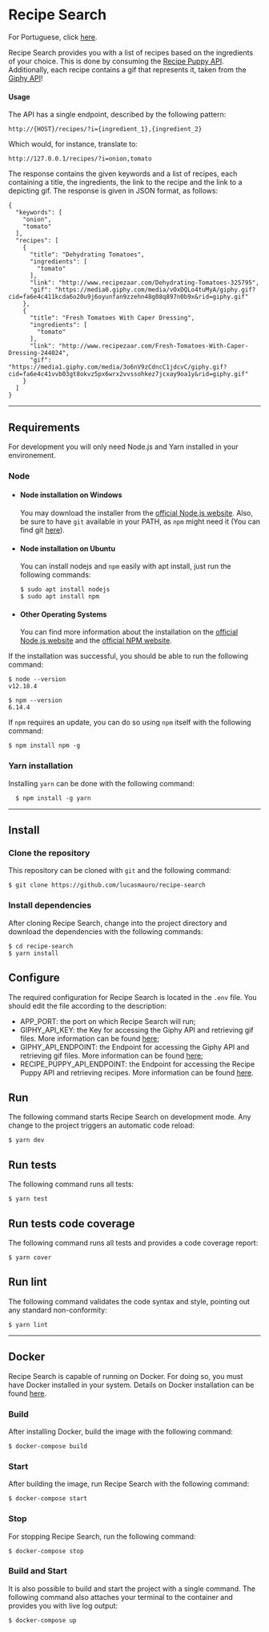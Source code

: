 # Recipe Search

For Portuguese, click [here](LEIAME.md).

Recipe Search provides you with a list of recipes based on the ingredients of your choice.
This is done by consuming the [Recipe Puppy API](http://www.recipepuppy.com/about/api/).
Additionally, each recipe contains a gif that represents it, taken from the [Giphy API](https://developers.giphy.com/docs/)!

#### Usage

The API has a single endpoint, described by the following pattern:

    http://{HOST}/recipes/?i={ingredient_1},{ingredient_2}

Which would, for instance, translate to:

    http://127.0.0.1/recipes/?i=onion,tomato
    
The response contains the given keywords and a list of recipes,
each containing a title, the ingredients, the link to the recipe and the link to a depicting gif.
The response is given in JSON format, as follows:

```
{
  "keywords": [
    "onion",
    "tomato"
  ],
  "recipes": [
    {
      "title": "Dehydrating Tomatoes",
      "ingredients": [
        "tomato"
      ],
      "link": "http://www.recipezaar.com/Dehydrating-Tomatoes-325795",
      "gif": "https://media0.giphy.com/media/vOxDQLo4tuMyA/giphy.gif?cid=fa6e4c411kcda6o20u9j6oyunfan9zzehn48g08q897n0b9x&rid=giphy.gif"
    },
    {
      "title": "Fresh Tomatoes With Caper Dressing",
      "ingredients": [
        "tomato"
      ],
      "link": "http://www.recipezaar.com/Fresh-Tomatoes-With-Caper-Dressing-244024",
      "gif": "https://media1.giphy.com/media/3o6nV9zCdncC1jdcvC/giphy.gif?cid=fa6e4c41vvb03gt8okvz5px6wrx2vvssohkez7jcxay9oa1y&rid=giphy.gif"
    }
  ]
}
```

---
## Requirements

For development you will only need Node.js and Yarn installed in your environement.

### Node
- #### Node installation on Windows

  You may download the installer from the [official Node.js website](https://nodejs.org/).
Also, be sure to have `git` available in your PATH, as `npm` might need it (You can find git [here](https://git-scm.com/)).

- #### Node installation on Ubuntu

  You can install nodejs and `npm` easily with apt install, just run the following commands:

      $ sudo apt install nodejs
      $ sudo apt install npm

- #### Other Operating Systems
  You can find more information about the installation on the [official Node.js website](https://nodejs.org/) and the [official NPM website](https://npmjs.org/).

If the installation was successful, you should be able to run the following command:

    $ node --version
    v12.18.4

    $ npm --version
    6.14.4

If `npm` requires an update, you can do so using `npm` itself with the following command:

    $ npm install npm -g

###
### Yarn installation
  Installing `yarn` can be done with the following command:

      $ npm install -g yarn

---

## Install

  ### Clone the repository 

  This repository can be cloned with `git` and the following command:

    $ git clone https://github.com/lucasmauro/recipe-search
    
  ### Install dependencies
  
  After cloning Recipe Search, change into the project directory and download the dependencies with the following commands:
    
    $ cd recipe-search
    $ yarn install

## Configure

The required configuration for Recipe Search is located in the `.env` file. You should edit the file according to the description:

- APP_PORT: the port on which Recipe Search will run;
- GIPHY_API_KEY: the Key for accessing the Giphy API and retrieving gif files. More information can be found [here](https://developers.giphy.com/docs/);
- GIPHY_API_ENDPOINT: the Endpoint for accessing the Giphy API and retrieving gif files. More information can be found [here](https://developers.giphy.com/docs/);
- RECIPE_PUPPY_API_ENDPOINT: the Endpoint for accessing the Recipe Puppy API and retrieving recipes. More information can be found [here](http://www.recipepuppy.com/about/api/).

## Run
    
  The following command starts Recipe Search on development mode. Any change to the project triggers an automatic code reload: 

    $ yarn dev

## Run tests

  The following command runs all tests:

    $ yarn test

## Run tests code coverage

  The following command runs all tests and provides a code coverage report:

    $ yarn cover

## Run lint

  The following command validates the code syntax and style, pointing out any standard non-conformity:

    $ yarn lint

--- 

## Docker

  Recipe Search is capable of running on Docker. For doing so, you must have Docker installed in your system.
  Details on Docker installation can be found [here](https://docs.docker.com/get-docker/).
  
  ### Build 
  
  After installing Docker, build the image with the following command:
  
    $ docker-compose build
    
  ### Start
  
  After building the image, run Recipe Search with the following command:
  
    $ docker-compose start

  ### Stop

  For stopping Recipe Search, run the following command:

    $ docker-compose stop
    
  ### Build and Start
  
  It is also possible to build and start the project with a single command.
  The following command also attaches your terminal to the container and provides you with live log output:
  
    $ docker-compose up

